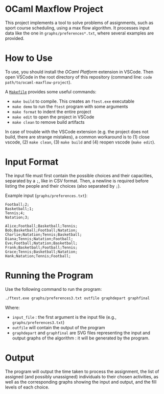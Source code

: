 # OCaml Maxflow Project
This project implements a tool to solve problems of assignments, such as sport course scheduling, using a max flow algorithm. It processes input data like the one in `graphs/preferences*.txt`, where several examples are provided.

# How to Use
To use, you should install the *OCaml Platform* extension in VSCode.
Then open VSCode in the root directory of this repository (command line: `code path/to/ocaml-maxflow-project`).

A [`Makefile`](Makefile) provides some useful commands:

 - `make build` to compile. This creates an `ftest.exe` executable
 - `make demo` to run the `ftest` program with some arguments
 - `make format` to indent the entire project
 - `make edit` to open the project in VSCode
 - `make clean` to remove build artifacts

In case of trouble with the VSCode extension (e.g. the project does not build, there are strange mistakes), a common workaround is to (1) close vscode, (2) `make clean`, (3) `make build` and (4) reopen vscode (`make edit`).


# Input Format
The input file must first contain the possible choices and their capacities, separated by a `;`, like in CSV format. Then, a newline is required before listing the people and their choices (also separated by `;`).

Example input (`graphs/preferences.txt`):
```
Football;2;
Basketball;1;
Tennis;4;
Natation;3;

Alice;Football;Basketball;Tennis;
Bob;Basketball;Football;Natation;
Charlie;Natation;Tennis;Basketball;
Diana;Tennis;Natation;Football;
Eve;Football;Natation;Basketball;
Frank;Basketball;Football;Tennis;
Grace;Tennis;Basketball;Natation;
Hank;Natation;Tennis;Football;
```

# Running the Program
Use the following command to run the program:
```bash
./ftest.exe graphs/preferences3.txt outfile graphdepart graphfinal
```

Where:

- `input_file` : the first argument is the input file (e.g., `graphs/preferences3.txt`)
- `outfile` will contain the output of the program
- `graphdepart` and `graphfinal` are SVG files representing the input and output graphs of the algorithm : it will be generated by the program.

# Output
The program will output the time taken to process the assignment, the list of assigned (and possibly unassigned) individuals to their chosen activities, as well as the corresponding graphs showing the input and output, and the fill levels of each choice.